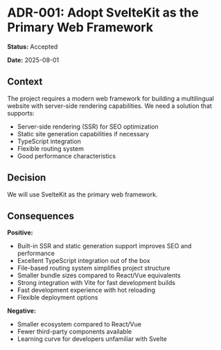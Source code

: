 # ADR-001: Adopt SvelteKit as the Primary Web Framework

**Status:** Accepted

**Date:** 2025-08-01

## Context

The project requires a modern web framework for building a multilingual website with server-side rendering capabilities. We need a solution that supports:

- Server-side rendering (SSR) for SEO optimization
- Static site generation capabilities if necessary
- TypeScript integration
- Flexible routing system
- Good performance characteristics

## Decision

We will use SvelteKit as the primary web framework.

## Consequences

**Positive:**

- Built-in SSR and static generation support improves SEO and performance
- Excellent TypeScript integration out of the box
- File-based routing system simplifies project structure
- Smaller bundle sizes compared to React/Vue equivalents
- Strong integration with Vite for fast development builds
- Fast development experience with hot reloading
- Flexible deployment options

**Negative:**

- Smaller ecosystem compared to React/Vue
- Fewer third-party components available
- Learning curve for developers unfamiliar with Svelte
